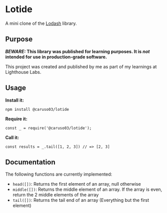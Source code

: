 # Lotide

A mini clone of the [Lodash](https://lodash.com) library.

## Purpose

**_BEWARE:_ This library was published for learning purposes. It is _not_ intended for use in production-grade software.**

This project was created and published by me as part of my learnings at Lighthouse Labs.

## Usage

**Install it:**

`npm install @caruso03/lotide`

**Require it:**

`const _ = require('@caruso03/lotide');`

**Call it:**

`const results = _.tail([1, 2, 3]) // => [2, 3]`

## Documentation

The following functions are currently implemented:

* `head([])`: Returns the first element of an array, null otherwise
* `middle([])`: Returns the middle element of an array. If the array is even, return the 2 middle elements of the array
* `tail([])`: Returns the tail end of an array (Everything but the first element)